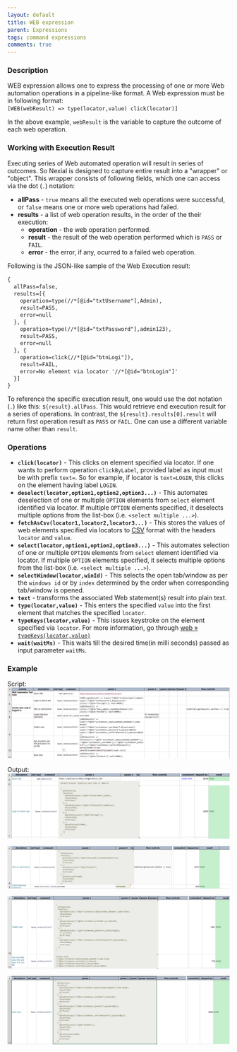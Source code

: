 ```yaml
---
layout: default
title: WEB expression
parent: Expressions
tags: command expressions
comments: true
---
```


### Description
WEB expression allows one to express the processing of one or more Web automation operations in a pipeline-like format.
A Web expression must be in following format:<br/>
`[WEB(webResult) => type(locator,value) click(locator)]`<br/>

In the above example, `webResult` is the variable to capture the outcome of each web operation.


### Working with Execution Result
Executing series of Web automated operation will result in series of outcomes. So Nexial is designed to capture entire 
result into a "wrapper" or "object". This wrapper consists of following fields, which one can access via the dot (`.`) 
notation:
- **allPass** - `true` means all the executed web operations were successful, or `false` means one or more web 
  operations had failed.
- **results** - a list of web operation results, in the order of the their execution:
  - **operation** - the web operation performed.
  - **result** - the result of the web operation performed which is `PASS` or `FAIL`.
  - **error** - the error, if any, ocurred to a failed web operation.

Following is the JSON-like sample of the Web Execution result:
```text
{
  allPass=false,
  results=[{
    operation=type(//*[@id="txtUsername"],Admin),
    result=PASS,
    error=null
  }, {
    operation=type(//*[@id="txtPassword"],admin123),
    result=PASS,
    error=null
  }, {
    operation=click(//*[@id="btnLogi"]),
    result=FAIL,
    error=No element via locator '//*[@id="btnLogin"]'
  }]
}
```

To reference the specific execution result, one would use the dot notation (`.`) like this: `${result}.allPass`. 
This would retrieve end execution result for a series of operations. In contrast, the `${result}.results[0].result` will 
return first operation result as `PASS` or `FAIL`. One can use a different variable name other than `result`.


### Operations
- **`click(locator)`** - This clicks on element specified via locator. If one wants to perform operation `clickByLabel`, 
  provided label as input must be with prefix `text=`. So for example, if locator is `text=LOGIN`, this clicks on the 
  element having label `LOGIN`.    
- **`deselect(locator,option1,option2,option3...)`** - This automates deselection of one or multiple `OPTION` elements 
  from `select` element identified via locator. If multiple `OPTION` elements specified, it deselects multiple options 
  from the list-box (i.e. `<select multiple ...>`).
- **`fetchAsCsv(locator1,locator2,locator3...)`** - This stores the values of web elements specified via locators 
  to [CSV](CSVexpression) format with the headers `locator` and `value`.
- **`select(locator,option1,option2,option3...)`** - This automates selection of one or multiple `OPTION` elements 
  from `select` element identified via locator. If multiple `OPTION` elements specified, it selects multiple options 
  from the list-box (i.e. `<select multiple ...>`).
- **`selectWindow(locator,winId)`** - This selects the open tab/window as per the `windows id` or by `index` 
  determined by the order when corresponding tab/window is opened.
- **`text`** - transforms the associated Web statement(s) result into plain text.
- **`type(locator,value)`** - This enters the specified `value` into the first element that matches the specified 
 `locator`. 
- **`typeKeys(locator,value)`** - This issues keystroke on the element specified via `locator`. For more information,
  go through [web &raquo; `typeKeys(locator,value)`](../commands/web/typeKeys(locator,value)) 
- **`wait(waitMs)`** - This waits till the desired time(in milli seconds) passed as input parameter `waitMs`.


### Example
Script:<br/>
![script](image/WebExpression_01.png)

Output:<br/>
![](image/WebExpression_02.png)

![](image/WebExpression_03.png)

![](image/WebExpression_04.png)

![](image/WebExpression_05.png)
